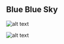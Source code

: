 ## Blue Blue Sky

![alt text](https://i.imgur.com/65BSDSH.png)

![alt text](https://i.imgur.com/naXJqds.png)
